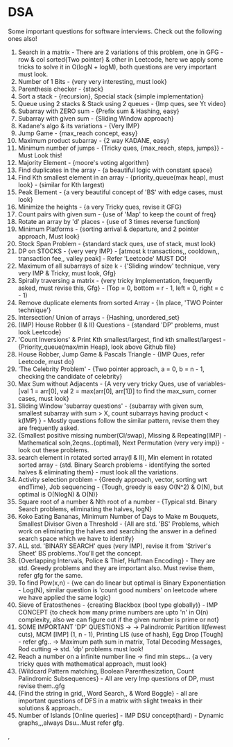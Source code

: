 # DSA

Some important questions for software interviews. Check out the following ones also!

1. Search in a matrix - There are 2 variations of this problem, one in GFG - row & col sorted{Two pointer} & other in Leetcode, here we apply some tricks to solve it in O(logN + logM), both questions are very important must look.
2. Number of 1 Bits - {very very interesting, must look}
3. Parenthesis checker - {stack}
4. Sort a stack - {recursion}, Special stack {simple implementation}
5. Queue using 2 stacks & Stack using 2 queues - {Imp ques, see Yt video}
6. Subarray with ZERO sum - {Prefix sum & Hashing, easy}
7. Subarray with given sum - {Sliding Window approach}
8. Kadane's algo & its variations - {Very IMP}
9. Jump Game - {max_reach concept, easy}
10. Maximum product subarray - {2 way KADANE, easy}
11. Minimum number of jumps - {Tricky ques, {max_reach, steps, jumps}} - Must Look this!
12. Majority Element - {moore's voting algorithm}
13. Find duplicates in the array - {a beautiful logic with constant space}
14. Find Kth smallest element in an array - {priority_queue(max heap), must look} - (similar for Kth largest)
15. Peak Element - {a very beautiful concept of 'BS' with edge cases, must look}
16. Minimize the heights - {a very Tricky ques, revise it GFG}
17. Count pairs with given sum - {use of 'Map' to keep the count of freq}
18. Rotate an array by 'd' places - {use of 3 times reverse function)
19. Minimum Platforms - {sorting arrival & departure, and 2 pointer approach, Must look}
20. Stock Span Problem - {standard stack ques, use of stack<pair>, must look}
21. DP on STOCKS - {very very IMP} - [atmost k transactions,, cooldown,, transaction fee,, valley peak] - Refer 'Leetcode' MUST DO!
22. Maximum of all subarrays of size k - {'Sliding window' technique, very very IMP & Tricky, must look, Gfg}
23. Spirally traversing a matrix - {very tricky Implementation, frequently asked, must revise this, Gfg} - (Top = 0, bottom = r - 1, left = 0, right = c - 1)
24. Remove duplicate elements from sorted Array - {In place, 'TWO Pointer technique'}
25. Intersection/ Union of arrays - {Hashing, unordered_set}
26. (IMP) House Robber (I & II) Questions - {standard 'DP' problems, must look Leetcode}
27. 'Count Inversions' & Print Kth smallest/largest, find kth smallest/largest - {Priority_queue(max/min Heap), look above Github file}
28. House Robber, Jump Game & Pascals Triangle - {IMP Ques, refer Leetcode, must do}
29. 'The Celebrity Problem' - {Two pointer approach, a = 0, b = n - 1, checking the candidate of celebrity}
30. Max Sum without Adjacents - {A very very tricky Ques, use of variables-[val 1 = arr[0], val 2 = max(arr[0], arr[1])] to find the max_sum, corner cases, must look}
31. Sliding Window 'subarray questions' - {subarray with given sum, smallest subarray with sum > X, count subarrays having product < k(IMP) } - Mostly questions follow the similar pattern, revise them they are frequently asked.
32. {Smallest positive missing number(CI/swap), Missing & Repeating(IMP) - Mathematical soln,2eqns..(optimal), Next Permutation (very very imp)} - look out these problems.
33. search element in rotated sorted array(I & II), Min element in rotated sorted array - {std. Binary Search problems - identifying the sorted halves & eliminating them} - must look all the variations.
34. Activity selection problem - {Greedy approach, vector<pair>, sorting wrt endTime}, Job sequencing - {Tough, greedy is easy O(N^2) & O(N), but optimal is O(NlogN) & O(N)}
35. Square root of a number & Nth root of a number - {Typical std. Binary Search problems, eliminating the halves, logN}
36. Koko Eating Bananas, Minimum Number of Days to Make m Bouquets, Smallest Divisor Given a Threshold - {All are std. 'BS' Problems, which work on eliminating the halves and searching the answer in a defined search space which we have to identify}
37. ALL std. 'BINARY SEARCH' ques (very IMP), revise it from 'Striver's Sheet' BS problems..You'll get the concept.
38. {Overlapping Intervals, Police & Thief, Huffman Encoding} - They are std. Greedy problems and they are important also. Must revise them, refer gfg for the same.
39. To find Pow(x,n) - {we can do linear but optimal is Binary Exponentiation - Log(N), similar question is 'count good numbers' on leetcode where we have applied the same logic}
40. Sieve of Eratosthenes - {creating Blackbox (bool type globally)} - IMP CONCEPT {to check how many prime numbers are upto 'n' in O(n) complexity, also we can figure out if the given number is prime or not}
41. SOME IMPORTANT 'DP' QUESTIONS ->
-> Palindromic Partition II(fewest cuts), MCM [IMP] (1, n - 1), Printing LIS (use of hash), Egg Drop [Tough] - refer gfg..
-> Maximum path sum in matrix, Total Decoding Messages, Rod cutting -> std. 'dp' problems must look!
42. Reach a number on a infinite number line -> find min steps... {a very tricky ques with mathematical approach, must look}
43. {Wildcard Pattern matching, Boolean Parenthesization, Count Palindromic Subsequences} - All are very Imp questions of DP, must revise them..gfg
44. {Find the string in grid,, Word Search,, & Word Boggle} - all are important questions of DFS in a matrix with slight tweaks in their solutions & approach..
45. Number of Islands [Online queries] - IMP DSU concept(hard) - Dynamic graphs,,,always Dsu...Must refer gfg.
 

, 



